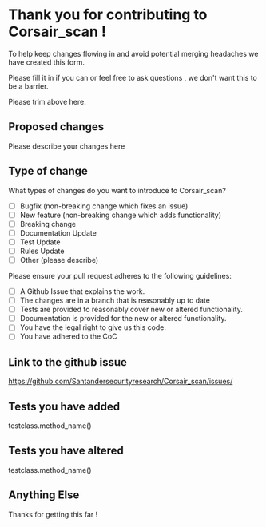 # Thank you for contributing to Corsair_scan !

To help keep changes flowing in and avoid potential merging headaches we have created this form. 

Please fill it in if you can or feel free to ask questions , we don't want this to be a barrier.

Please trim above here.

## Proposed changes

Please describe your changes here

## Type of change

What types of changes do you want to introduce to Corsair_scan?

- [ ] Bugfix (non-breaking change which fixes an issue)
- [ ] New feature (non-breaking change which adds functionality)
- [ ] Breaking change 
- [ ] Documentation Update
- [ ] Test Update
- [ ] Rules Update 
- [ ] Other (please describe)

Please ensure your pull request adheres to the following guidelines:
- [ ] A Github Issue that explains the work.
- [ ] The changes are in a branch that is reasonably up to date
- [ ] Tests are provided to reasonably cover new or altered functionality.
- [ ] Documentation is provided for the new or altered functionality.
- [ ] You have the legal right to give us this code.
- [ ] You have adhered to the CoC

## Link to the github issue 

https://github.com/Santandersecurityresearch/Corsair_scan/issues/

## Tests you have added 

testclass.method_name()  

## Tests you have altered

testclass.method_name()

## Anything Else 


Thanks for getting this far !
